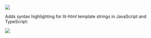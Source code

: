 
[![](https://vsmarketplacebadge.apphb.com/version/bierner.lit-html.svg)](https://marketplace.visualstudio.com/items?itemName=bierner.lit-html)


Adds syntax highlighting for lit-html template strings in JavaScript and TypeScript:

![](https://github.com/mjbvz/vscode-it-html/raw/master/docs/example.png)